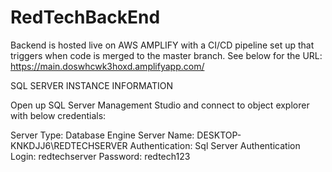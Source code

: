 # RedTechBackEnd


Backend is hosted live on AWS AMPLIFY with a CI/CD pipeline set up that triggers when code is merged to the master branch. See below for the URL:
https://main.doswhcwk3hoxd.amplifyapp.com/

SQL SERVER INSTANCE INFORMATION

Open up SQL Server Management Studio and connect to object explorer with below credentials:

Server Type: Database Engine
Server Name: DESKTOP-KNKDJJ6\REDTECHSERVER
Authentication: Sql Server Authentication
Login: redtechserver
Password: redtech123

